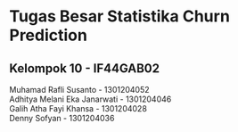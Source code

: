 # Tugas Besar Statistika Churn Prediction
## Kelompok 10 - IF44GAB02

Muhamad Rafli Susanto - 1301204052  
Adhitya Melani Eka Janarwati - 1301204046  
Galih Atha Fayi Khansa - 1301204028  
Denny Sofyan - 1301204036  
